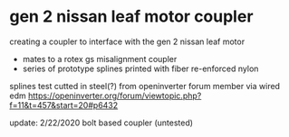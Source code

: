# gen 2 nissan leaf motor coupler

creating a coupler to interface with the gen 2 nissan leaf motor
- mates to a rotex gs misalignment coupler 
- series of prototype splines printed with fiber re-enforced nylon

splines test cutted in steel(?) from openinverter forum member via wired edm 
https://openinverter.org/forum/viewtopic.php?f=11&t=457&start=20#p6432

update: 2/22/2020 bolt based coupler (untested)
